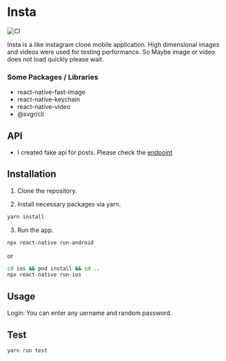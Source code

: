 # Insta

![CI](https://github.com/oguzhankaymak/Insta/actions/workflows/main.yml/badge.svg)

Insta is a like instagram clone mobile application. High dimensional images and videos were used for testing performance. So Maybe image or video does not load quickly please wait.  

### Some Packages / Libraries
- react-native-fast-image 
- react-native-keychain
- react-native-video
- @svgr/cli


## API

- I created fake api for posts. Please check the [endpoint](https://my-clone-api.herokuapp.com/posts)

## Installation

1. Clone the repository.

2. Install necessary packages via yarn.

```sh
yarn install
```

3. Run the app.

```sh
npx react-native run-android
```
  or

```sh
cd ios && pod install && cd ..
npx react-native run-ios
```

## Usage

Login: You can enter any uername and random password.

## Test

```sh
yarn run test
```


